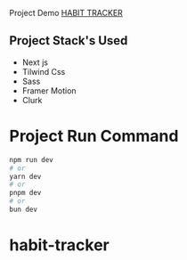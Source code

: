 Project Demo [HABIT TRACKER](https://habittrackerme.vercel.app/)

## Project Stack's Used 
 - Next js 
 - Tilwind Css
 - Sass 
 - Framer Motion 
 - Clurk  


# Project Run Command
```bash
npm run dev
# or
yarn dev
# or
pnpm dev
# or
bun dev
```



# habit-tracker
